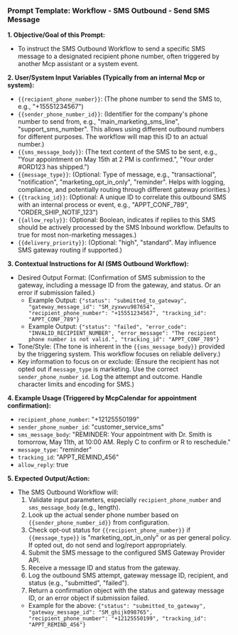 ### Prompt Template: Workflow - SMS Outbound - Send SMS Message

**1. Objective/Goal of this Prompt:**
   - To instruct the SMS Outbound Workflow to send a specific SMS message to a designated recipient phone number, often triggered by another Mcp assistant or a system event.

**2. User/System Input Variables (Typically from an internal Mcp or system):**
   - `{{recipient_phone_number}}`: (The phone number to send the SMS to, e.g., "+15551234567")
   - `{{sender_phone_number_id}}`: (Identifier for the company's phone number to send from, e.g., "main_marketing_sms_line", "support_sms_number". This allows using different outbound numbers for different purposes. The workflow will map this ID to an actual number.)
   - `{{sms_message_body}}`: (The text content of the SMS to be sent, e.g., "Your appointment on May 15th at 2 PM is confirmed.", "Your order #ORD123 has shipped.")
   - `{{message_type}}`: (Optional: Type of message, e.g., "transactional", "notification", "marketing_opt_in_only", "reminder". Helps with logging, compliance, and potentially routing through different gateway priorities.)
   - `{{tracking_id}}`: (Optional: A unique ID to correlate this outbound SMS with an internal process or event, e.g., "APPT_CONF_789", "ORDER_SHIP_NOTIF_123")
   - `{{allow_reply}}`: (Optional: Boolean, indicates if replies to this SMS should be actively processed by the SMS Inbound workflow. Defaults to true for most non-marketing messages.)
   - `{{delivery_priority}}`: (Optional: "high", "standard". May influence SMS gateway routing if supported.)

**3. Contextual Instructions for AI (SMS Outbound Workflow):**
   - Desired Output Format: (Confirmation of SMS submission to the gateway, including a message ID from the gateway, and status. Or an error if submission failed.)
     - Example Output: `{"status": "submitted_to_gateway", "gateway_message_id": "SM_zyxwvu987654", "recipient_phone_number": "+15551234567", "tracking_id": "APPT_CONF_789"}`
     - Example Output: `{"status": "failed", "error_code": "INVALID_RECIPIENT_NUMBER", "error_message": "The recipient phone number is not valid.", "tracking_id": "APPT_CONF_789"}`
   - Tone/Style: (The tone is inherent in the `{{sms_message_body}}` provided by the triggering system. This workflow focuses on reliable delivery.)
   - Key information to focus on or exclude: (Ensure the recipient has not opted out if `message_type` is marketing. Use the correct `sender_phone_number_id`. Log the attempt and outcome. Handle character limits and encoding for SMS.)

**4. Example Usage (Triggered by McpCalendar for appointment confirmation):**
   - `recipient_phone_number`: "+12125550199"
   - `sender_phone_number_id`: "customer_service_sms"
   - `sms_message_body`: "REMINDER: Your appointment with Dr. Smith is tomorrow, May 11th, at 10:00 AM. Reply C to confirm or R to reschedule."
   - `message_type`: "reminder"
   - `tracking_id`: "APPT_REMIND_456"
   - `allow_reply`: true

**5. Expected Output/Action:**
   - The SMS Outbound Workflow will:
     1. Validate input parameters, especially `recipient_phone_number` and `sms_message_body` (e.g., length).
     2. Look up the actual sender phone number based on `{{sender_phone_number_id}}` from configuration.
     3. Check opt-out status for `{{recipient_phone_number}}` if `{{message_type}}` is "marketing_opt_in_only" or as per general policy. If opted out, do not send and log/report appropriately.
     4. Submit the SMS message to the configured SMS Gateway Provider API.
     5. Receive a message ID and status from the gateway.
     6. Log the outbound SMS attempt, gateway message ID, recipient, and status (e.g., "submitted", "failed").
     7. Return a confirmation object with the status and gateway message ID, or an error object if submission failed.
     - Example for the above: `{"status": "submitted_to_gateway", "gateway_message_id": "SM_ghijk098765", "recipient_phone_number": "+12125550199", "tracking_id": "APPT_REMIND_456"}`
